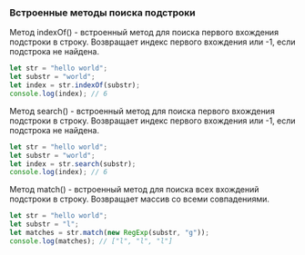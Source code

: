 ### Встроенные методы поиска подстроки

Метод indexOf() - встроенный метод для поиска первого вхождения подстроки в строку. Возвращает индекс первого вхождения или -1, если подстрока не найдена.

```javascript
let str = "hello world";
let substr = "world";
let index = str.indexOf(substr);
console.log(index); // 6
```

Метод search() - встроенный метод для поиска первого вхождения подстроки в строку. Возвращает индекс первого вхождения или -1, если подстрока не найдена.

```javascript
let str = "hello world";
let substr = "world";
let index = str.search(substr);
console.log(index); // 6
```

Метод match() - встроенный метод для поиска всех вхождений подстроки в строку. Возвращает массив со всеми совпадениями.

```javascript
let str = "hello world";
let substr = "l";
let matches = str.match(new RegExp(substr, "g"));
console.log(matches); // ["l", "l", "l"]
```


